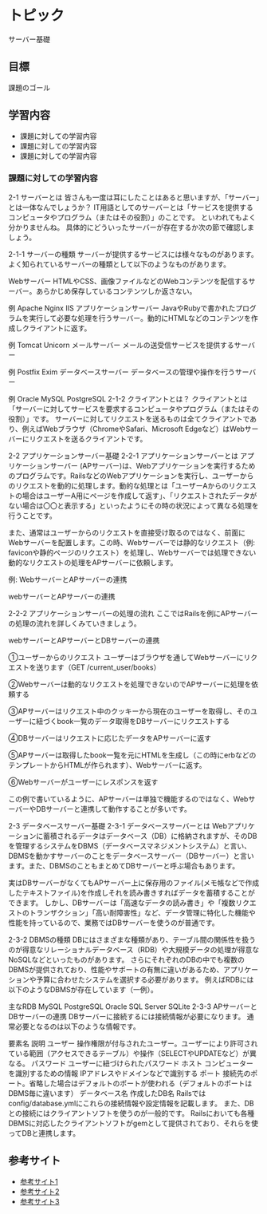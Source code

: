 # トピック
サーバー基礎

## 目標
課題のゴール

## 学習内容
- 課題に対しての学習内容
- 課題に対しての学習内容
- 課題に対しての学習内容

### 課題に対しての学習内容

2-1 サーバーとは
皆さんも一度は耳にしたことはあると思いますが、「サーバー」とは一体なんでしょうか？
IT用語としてのサーバーとは「サービスを提供するコンピュータやプログラム（またはその役割）」のことです。
といわれてもよく分かりませんね。 具体的にどういったサーバーが存在するか次の節で確認しましょう。

2-1-1 サーバーの種類
サーバーが提供するサービスには様々なものがあります。 よく知られているサーバーの種類として以下のようなものがあります。

Webサーバー
HTMLやCSS、画像ファイルなどのWebコンテンツを配信するサーバー。あらかじめ保存しているコンテンツしか返さない。

例
Apache
Nginx
IIS
アプリケーションサーバー
JavaやRubyで書かれたプログラムを実行して必要な処理を行うサーバー。動的にHTMLなどのコンテンツを作成しクライアントに返す。

例
Tomcat
Unicorn
メールサーバー
メールの送受信サービスを提供するサーバー

例
Postfix
Exim
データベースサーバー
データベースの管理や操作を行うサーバー

例
Oracle
MySQL
PostgreSQL
2-1-2 クライアントとは？
クライアントとは「サーバーに対してサービスを要求するコンピュータやプログラム（またはその役割）」です。
サーバーに対してリクエストを送るものは全てクライアントであり、例えばWebブラウザ（ChromeやSafari、Microsoft Edgeなど）はWebサーバーにリクエストを送るクライアントです。

2-2 アプリケーションサーバー基礎
2-2-1 アプリケーションサーバーとは
アプリケーションサーバー (APサーバー)は、Webアプリケーションを実行するためのプログラムです。RailsなどのWebアプリケーションを実行し、ユーザーからのリクエストを動的に処理します。動的な処理とは「ユーザーAからのリクエストの場合はユーザーA用にページを作成して返す」、「リクエストされたデータがない場合は〇〇と表示する」といったようにその時の状況によって異なる処理を行うことです。

また、通常はユーザーからのリクエストを直接受け取るのではなく、前面にWebサーバーを配置します。この時、Webサーバーでは静的なリクエスト（例: faviconや静的ページのリクエスト）を処理し、Webサーバーでは処理できない動的なリクエストの処理をAPサーバーに依頼します。

例: WebサーバーとAPサーバーの連携

webサーバーとAPサーバーの連携

2-2-2 アプリケーションサーバーの処理の流れ
ここではRailsを例にAPサーバーの処理の流れを詳しくみていきましょう。

webサーバーとAPサーバーとDBサーバーの連携

①ユーザーからのリクエスト
ユーザーはブラウザを通してWebサーバーにリクエストを送ります（GET /current_user/books）

②Webサーバーは動的なリクエストを処理できないのでAPサーバーに処理を依頼する

③APサーバーはリクエスト中のクッキーから現在のユーザーを取得し、そのユーザーに紐づくbook一覧のデータ取得をDBサーバーにリクエストする

④DBサーバーはリクエストに応じたデータをAPサーバーに返す

⑤APサーバーは取得したbook一覧を元にHTMLを生成し（この時にerbなどのテンプレートからHTMLが作られます）、Webサーバーに返す。

⑥Webサーバーがユーザーにレスポンスを返す

この例で書いているように、APサーバーは単独で機能するのではなく、WebサーバーやDBサーバーと連携して動作することが多いです。

2-3 データベースサーバー基礎
2-3-1 データベースサーバーとは
Webアプリケーションに蓄積されるデータはデータベース（DB）に格納されますが、そのDBを管理するシステムをDBMS（データベースマネジメントシステム）と言い、DBMSを動かすサーバーのことをデータベースサーバー（DBサーバー）と言います。また、DBMSのこともまとめてDBサーバーと呼ぶ場合もあります。

実はDBサーバーがなくてもAPサーバー上に保存用のファイル(メモ帳などで作成したテキストファイル)を作成しそれを読み書きすればデータを蓄積することができます。
しかし、DBサーバーは「高速なデータの読み書き」や「複数リクエストのトランザクション」「高い耐障害性」など、データ管理に特化した機能や性能を持っているので、業務ではDBサーバーを使うのが普通です。

2-3-2 DBMSの種類
DBにはさまざまな種類があり、テーブル間の関係性を扱うのが得意なリレーショナルデータベース（RDB）や大規模データの処理が得意なNoSQLなどといったものがあります。
さらにそれぞれのDBの中でも複数のDBMSが提供されており、性能やサポートの有無に違いがあるため、アプリケーションや予算に合わせたシステムを選択する必要があります。
例えばRDBには以下のようなDBMSが存在しています（一例）。

主なRDB
MySQL
PostgreSQL
Oracle
SQL Server
SQLite
2-3-3 APサーバーとDBサーバーの連携
DBサーバーに接続するには接続情報が必要になります。
通常必要となるのは以下のような情報です。

要素名	説明
ユーザー	操作権限が付与されたユーザー。ユーザーにより許可されている範囲（アクセスできるテーブル）や操作（SELECTやUPDATEなど）が異なる。
パスワード	ユーザーに紐づけられたパスワード
ホスト	コンピューターを識別するための情報
IPアドレスやドメインなどで識別する
ポート	接続先のポート。省略した場合はデフォルトのポートが使われる（デフォルトのポートはDBMS毎に違います）
データベース名	作成したDB名
Railsではconfig/database.ymlにこれらの接続情報や設定情報を記載します。
また、DBとの接続にはクライアントソフトを使うのが一般的です。
Railsにおいても各種DBMSに対応したクライアントソフトがgemとして提供されており、それらを使ってDBと連携します。

## 参考サイト
- [参考サイト1](https://www.google.com/?hl=ja)
- [参考サイト2](https://www.google.com/?hl=ja)
- [参考サイト3](https://www.google.com/?hl=ja)